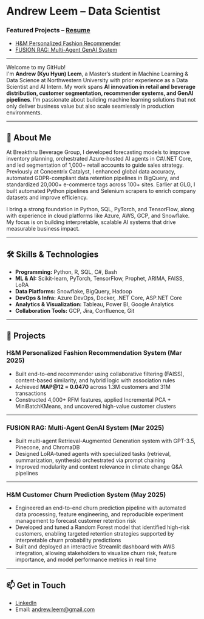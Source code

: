 # Andrew Leem – Data Scientist 

### Featured Projects – [Resume](https://1drv.ms/b/s!Al6hwrbEx32GgQEdmkff4GIbzFMx?e=9NY)  
- [H&M Personalized Fashion Recommender](#hm-personalized-fashion-recommendation-system)  
- [FUSION RAG: Multi-Agent GenAI System](#fusion-rag-multi-agent-genai-system)

---

Welcome to my GitHub!  
I'm **Andrew (Kyu Hyun) Leem**, a Master’s student in Machine Learning & Data Science at Northwestern University with prior experience as a Data Scientist and AI Intern. My work spans **AI innovation in retail and beverage distribution, customer segmentation, recommender systems, and GenAI pipelines**. I’m passionate about building machine learning solutions that not only deliver business value but also scale seamlessly in production environments.

---

## 🚀 About Me  

At Breakthru Beverage Group, I developed forecasting models to improve inventory planning, orchestrated Azure-hosted AI agents in C#/.NET Core, and led segmentation of 1,000+ retail accounts to guide sales strategy. Previously at Concentrix Catalyst, I enhanced global data accuracy, automated GDPR-compliant data retention pipelines in BigQuery, and standardized 20,000+ e-commerce tags across 100+ sites. Earlier at GLG, I built automated Python pipelines and Selenium scrapers to enrich company datasets and improve efficiency.  

I bring a strong foundation in Python, SQL, PyTorch, and TensorFlow, along with experience in cloud platforms like Azure, AWS, GCP, and Snowflake. My focus is on building interpretable, scalable AI systems that drive measurable business impact.  

---

## 🛠️ Skills & Technologies
- **Programming:** Python, R, SQL, C#, Bash  
- **ML & AI:** Scikit-learn, PyTorch, TensorFlow, Prophet, ARIMA, FAISS, LoRA  
- **Data Platforms:** Snowflake, BigQuery, Hadoop  
- **DevOps & Infra:** Azure DevOps, Docker, .NET Core, ASP.NET Core  
- **Analytics & Visualization:** Tableau, Power BI, Google Analytics  
- **Collaboration Tools:** GCP, Jira, Confluence, Git  

---

## 🌟 Projects

### H&M Personalized Fashion Recommendation System (Mar 2025)
- Built end-to-end recommender using collaborative filtering (FAISS), content-based similarity, and hybrid logic with association rules  
- Achieved **MAP@12 = 0.0470** across 1.3M customers and 31M transactions  
- Constructed 4,000+ RFM features, applied Incremental PCA + MiniBatchKMeans, and uncovered high-value customer clusters  

---

### FUSION RAG: Multi-Agent GenAI System (Mar 2025)
- Built multi-agent Retrieval-Augmented Generation system with GPT-3.5, Pinecone, and ChromaDB  
- Designed LoRA-tuned agents with specialized tasks (retrieval, summarization, synthesis) orchestrated via prompt chaining  
- Improved modularity and context relevance in climate change Q&A pipelines  

---

### H&M Customer Churn Prediction System (May 2025)
- Engineered an end-to-end churn prediction pipeline with automated data processing, feature engineering, and reproducible experiment management to forecast customer retention risk  
- Developed and tuned a Random Forest model that identified high-risk customers, enabling targeted retention strategies supported by interpretable churn probability predictions  
- Built and deployed an interactive Streamlit dashboard with AWS integration, allowing stakeholders to visualize churn risk, feature importance, and model performance metrics in real time  

---

## 📫 Get in Touch
- [LinkedIn](https://www.linkedin.com/in/andrewleem)  
- Email: [andrew.leem@gmail.com](mailto:andrew.leem@gmail.com)  
